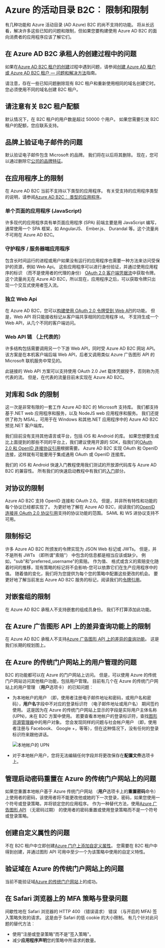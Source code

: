 <properties
    pageTitle="Azure 的活动目录 B2C︰ 限制和限制 |Microsoft Azure"
    description="限制和 Azure 活动目录 B2C 的限制条件的列表"
    services="active-directory-b2c"
    documentationCenter=""
    authors="swkrish"
    manager="mbaldwin"
    editor="bryanla"/>

<tags
    ms.service="active-directory-b2c"
    ms.workload="identity"
    ms.tgt_pltfrm="na"
    ms.devlang="na"
    ms.topic="article"
    ms.date="07/24/2016"
    ms.author="swkrish"/>

# <a name="azure-active-directory-b2c-limitations-and-restrictions"></a>Azure 的活动目录 B2C︰ 限制和限制

有几种功能和 Azure 活动目录 (AD Azure) B2C 的尚不支持的功能。 将从长远看，解决许多这些已知的问题和限制，但如果您要构建使用 Azure AD B2C 的面向消费者的应用程序应该了解它们。

## <a name="issues-during-the-creation-of-azure-ad-b2c-tenants"></a>在 Azure AD B2C 承租人的创建过程中的问题

如果在[Azure AD B2C 租户的创建](active-directory-b2c-get-started.md)过程中遇到问题，请参阅[创建 Azure AD 租户或 Azure AD B2C 租户 — 问题和解决方法](active-directory-b2c-support-create-directory.md)指南。

请注意，存在一些已知问题删除现有 B2C 租户和重新使用相同的域名创建它时。 您必须使用不同的域名创建 B2C 租户。

## <a name="note-about-b2c-tenant-quotas"></a>请注意有关 B2C 租户配额

默认情况下，在 B2C 租户的用户数是超过 50000 个用户。 如果您需要引发 B2C 租户的配额，您应联系支持。

## <a name="branding-issues-on-verification-email"></a>品牌上验证电子邮件的问题

默认验证电子邮件包含 Microsoft 的品牌。 我们将在以后将其删除。 现在，您可以通过删除它[公司的品牌特征](../active-directory/active-directory-add-company-branding.md)。

## <a name="restrictions-on-applications"></a>在应用程序上的限制

在 Azure AD B2C 当前不支持以下类型的应用程序。 有关受支持的应用程序类型的说明，请参阅[Azure AD B2C︰ 类型的应用程序](active-directory-b2c-apps.md)。

### <a name="single-page-applications-javascript"></a>单个页面的应用程序 (JavaScript)

许多现代的应用程序具有单页面应用程序 (SPA) 前端主要是用 JavaScript 编写，通常使用一个 SPA 框架，如 AngularJS、 Ember.js、 Durandal 等。这个流量尚不可用在 Azure AD B2C。

### <a name="daemons--server-side-applications"></a>守护程序 / 服务器端应用程序

包含长时间运行的进程或用户如果没有运行的应用程序也需要一种方法来访问受保护的资源，例如 Web Api。 这些应用程序可以进行身份验证，并通过使用应用程序的标识 （而不是使用者的代理的身份） [OAuth 2.0 客户端凭据流](active-directory-b2c-reference-protocols.md#oauth2-client-credentials-grant-flow)中获取令牌。 这个流量尚无在 Azure AD B2C，所以现在，应用程序之后，可以获取令牌只出现一个交互式使用者签入流。

### <a name="standalone-web-apis"></a>独立 Web Api

在 Azure AD B2C，您可以[构建使用 OAuth 2.0 令牌受到 Web API](active-directory-b2c-apps.md#web-apis)的功能。 但是，Web API 将只能接收标记从客户端共享相同的应用程序 id。 不支持生成一个 Web API，从几个不同的客户端访问。

### <a name="web-api-chains-on-behalf-of"></a>Web API 链 （上代表的）

许多结构包括需要调用另一个下游 Web API，同时受 Azure AD B2C 网站 API。 该方案是在本机客户端后端 Web API，后者又调用类似 Azure 广告图形 API 的 Microsoft 联机服务中常见的。

此链接的 Web API 方案可以支持使用 OAuth 2.0 Jwt 载体凭据授予，否则称为亮代表的流。 但是，在代表的流量目前未实现在 Azure AD B2C。

## <a name="restriction-on-libraries-and-sdks"></a>对库和 Sdk 的限制

这一次是非常有限的一套工作 Azure AD B2C 的 Microsoft 支持库。 我们都支持基于.NET web 应用程序和服务，以及 NodeJS web 应用程序和服务。  我们还提供了称为 MSAL，可用于在 Windows 和其他.NET 应用程序中的 Azure AD B2C 预览.NET 客户端库。

我们目前没有支持其他语言或平台，包括 iOS 和 Android 的库。  如果您想要生成比上面提到的那些不同的平台上，我们建议使用开源的 SDK，指我们的[OAuth 2.0 和 OpenID 连接协议引用](active-directory-b2c-reference-protocols.md)根据需要。  Azure AD B2C 实现 OAuth 和 OpenID 连接，这样就有可能要用于集成通用 OAuth 或 OpenID 连接库。

我们的 iOS 和 Android 快速入门教程使用我们测试的开放源代码库与 Azure AD B2C 的兼容性。  所有我们的快速启动教程中有我们的[入门](active-directory-b2c-overview.md#getting-started)部分。

## <a name="restriction-on-protocols"></a>对协议的限制

Azure AD B2C 支持 OpenID 连接和 OAuth 2.0。 但是，并非所有特性和功能的每个协议已经都实现了。 为更好地了解在 Azure AD B2C，阅读我们的[OpenID 连接并 OAuth 2.0 协议引用](active-directory-b2c-reference-protocols.md)支持的协议功能的范围。 SAML 和 WS 进协议支持不可用。

## <a name="restriction-on-tokens"></a>限制标记

许多 Azure AD B2C 所颁发的令牌实现为 JSON Web 标记或 JWTs。 但是，并不是所有 JWTs （即所谓"索赔"） 中包含的信息都是相当应该或缺少。 例如，"sub"和"preferred_username"的索赔。  作为值、 格式或含义的索赔变化随着时间的推移，现有策略的标记将不会影响-您可以依靠它们在生产应用程序中的值。  随着值的变化，我们将为您提供为每个您的策略中配置这些更改的机会。  要更好地了解当前发出 Azure AD B2C 服务的标记，阅读我们的[令牌引用](active-directory-b2c-reference-tokens.md)。

## <a name="restriction-on-nested-groups"></a>对嵌套组的限制

在 Azure AD B2C 承租人不支持嵌套的组成员身份。 我们不打算添加此功能。

## <a name="restriction-on-differential-query-feature-on-azure-ad-graph-api"></a>在 Azure 广告图形 API 上的差异查询功能上的限制

在 Azure AD B2C 承租人不支持[Azure 广告图形 API 上的差异的查询功能](https://msdn.microsoft.com/library/azure/ad/graph/howto/azure-ad-graph-api-differential-query)。 这是我们长期的规划图上。

## <a name="issues-with-user-management-on-the-azure-classic-portal"></a>在 Azure 的传统门户网站上的用户管理的问题

B2C 的功能都可以在 Azure 的门户网站上访问。 但是，可以使用 Azure 的传统门户网站访问其他租户功能，包括用户管理。 目前有几个在 Azure 的传统门户网站上的用户管理 （**用户**选项卡） 的已知问题︰

- 为本地帐户的用户 （即，使用者注册电子邮件地址和密码，或用户名和密码），**用户名**字段中不对应的登录标识符 （电子邮件地址或用户名） 期间签约使用。 这是因为在 Azure 的传统门户网站上显示的字段是实际用户主体名称 (UPN)，未在 B2C 方案中使用。 若要查看本地帐户的登录标识符，查找[图形资源管理器](https://graphexplorer.cloudapp.net/)中的用户对象。 您会发现同样的问题与社会帐户用户 （即，使用者注册与 Facebook、 Google +，等等），但在这种情况下，没有任何的登录标识符来跟他讲话。

    ![本地帐户的 UPN](./media/active-directory-b2c-limitations/limitations-user-mgmt.png)

- 对于本地帐户用户，您将无法编辑任何字段并将更改保存在**配置文件**选项卡上。

## <a name="issues-with-admin-initiated-password-reset-on-the-azure-classic-portal"></a>管理启动密码重置在 Azure 的传统门户网站上的问题

如果您重置本地帐户基于 Azure 传统门户网站 （**用户**选项卡上的**重置密码**命令） 上使用者的密码，该使用者将不能更改他或她的下一次登录，密码，如果您使用一个符号或登录策略，并将锁定您的应用程序。 作为一种替代方法，使用[Azure 广告图形 API](active-directory-b2c-devquickstarts-graph-dotnet.md) （无密码过期） 的使用者的密码重置或使用登录策略而不是一个符号或登录策略。

## <a name="issues-with-creating-a-custom-attribute"></a>创建自定义属性的问题

不在 B2C 租户中立即创建[Azure 门户上添加自定义属性](active-directory-b2c-reference-custom-attr.md)。 您需要在 B2C 租户中得到创建，并通过图形 API 可用中至少一个为该策略中使用的自定义特性。

## <a name="issues-with-verifying-a-domain-on-the-azure-classic-portal"></a>验证域在 Azure 的传统门户网站上的问题

当前不能验证域[Azure 的传统门户网站](https://manage.windowsazure.com/)上的成功。

## <a name="issues-with-sign-in-with-mfa-policy-on-safari-browsers"></a>在 Safari 浏览器上的 MFA 策略与登录问题

间歇性地在 Safari 浏览器的 HTTP 400 （错误请求） 错误 （与开启的 MFA) 签入策略失败的请求。 这是由于 Safari 的低 cookie 的大小限制。 有几个针对此问题的替代方法︰

- 使用"注册或登录策略"而不是"签入策略"。
- 减少**应用程序声明**您的策略中所请求的数量。
